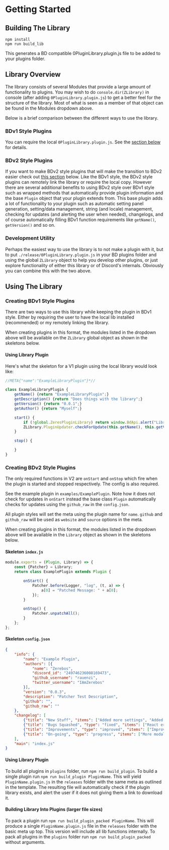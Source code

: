 # Getting Started

## Building The Library

```
npm install
npm run build_lib
```

This generates a BD compatible 0PluginLibrary.plugin.js file to be added to your plugins folder.

## Library Overview

The library consists of several Modules that provide a large amount of functionality to plugins. You may wish to do `console.dir(ZLibrary)` in console (after adding `0PluginLibrary.plugin.js`) to get a better feel for the structure of the library. Most of what is seen as a member of that object can be found in the Modules dropdown above.

Below is a brief comparison between the different ways to use the library.

### BDv1 Style Plugins

You can require the local `0PluginLibrary.plugin.js`. See the [section below](#creating-bdv1-style-plugins) for details.

### BDv2 Style Plugins

If you want to make BDv2 style plugins that will make the transition to BDv2 easier check out [this section](#creating-bdv2-style-plugins) below. Like the BDv1 style, the BDv2 style plugins can remotely link the library or require the local copy. However there are several additional benefits to using BDv2 style over BDv1 style such as wrapped methods that automatically provide plugin information and the base `Plugin` object that your plugin extends from. This base plugin adds a lot of functionality to your plugin such as automatic setting panel generation, setting/data management, string (and locale) management, checking for updates (and alerting the user when needed), changelogs, and of course automatically filling BDv1 function requirements like `getName()`, `getVersion()` and so on.


### Development Utility

Perhaps the easiest way to use the library is to not make a plugin with it, but to put `./release/0PluginLibrary.plugin.js` in your BD plugins folder and using the global `ZLibrary` object to help you develop other plugins, or just explore functionality of either this library or of Discord's internals. Obviously you can combine this with the two above.

## Using The Library

### Creating BDv1 Style Plugins

There are two ways to use this library while keeping the plugin in BDv1 style. Either by requiring the user to have the local lib installed (recommended) or my remotely linking the library.

When creating plugins in this format, the modules listed in the dropdown above will be available on the `ZLibrary` global object as shown in the skeletons below.

#### Using Library Plugin

Here's what the skeleton for a V1 plugin using the local library would look like:
```js
//META{"name":"ExampleLibraryPlugin"}*//

class ExampleLibraryPlugin {
    getName() {return "ExampleLibraryPlugin";}
    getDescription() {return "Does things with the library";}
    getVersion() {return "0.0.1";}
    getAuthor() {return "Myself";}

    start() {
        if (!global.ZeresPluginLibrary) return window.BdApi.alert("Library Missing",`The library plugin needed for ${this.getName()} is missing.<br /><br /> <a href="https://betterdiscord.net/ghdl?url=https://raw.githubusercontent.com/rauenzi/BDPluginLibrary/master/release/0PluginLibrary.plugin.js" target="_blank">Click here to download the library!</a>`);
        ZLibrary.PluginUpdater.checkForUpdate(this.getName(), this.getVersion(), "LINK_TO_RAW_CODE");
    }

    stop() {

	}
}
```


### Creating BDv2 Style Plugins

The only required functions in V2 are `onStart` and `onStop` which fire when the plugin is started and stopped respectively. The config is also required.

See the example plugin in `examples/ExamplePlugin`. Note how it does not check for updates in `onStart` instead the base class `Plugin` automatically checks for updates using the `github_raw` in the `config.json`.

All plugin styles will set the meta using the plugin name for `name`. `github` and `github_raw` will be used as `website` and `source` options in the meta.

When creating plugins in this format, the modules listed in the dropdown above will be available in the `Library` object as shown in the skeletons below.

#### Skeleton `index.js`

```js
module.exports = (Plugin, Library) => {
    const {Patcher} = Library;
    return class ExamplePlugin extends Plugin {

        onStart() {
            Patcher.before(Logger, "log", (t, a) => {
                a[0] = "Patched Message: " + a[0];
            });
        }

        onStop() {
            Patcher.unpatchAll();
        }
    };
};
```

#### Skeleton `config.json`

```json
{
    "info": {
        "name": "Example Plugin",
        "authors": [{
            "name": "Zerebos",
            "discord_id": "249746236008169473",
            "github_username": "rauenzi",
            "twitter_username": "IAmZerebos"
        }],
        "version": "0.0.3",
        "description": "Patcher Test Description",
        "github": "",
        "github_raw": ""
    },
    "changelog": [
        {"title": "New Stuff", "items": ["Added more settings", "Added changelog"]},
        {"title": "Bugs Squashed", "type": "fixed", "items": ["React errors on reload"]},
        {"title": "Improvements", "type": "improved", "items": ["Improvements to the base plugin"]},
        {"title": "On-going", "type": "progress", "items": ["More modals and popouts being added", "More classes and modules being added"]}
    ],
    "main": "index.js"
}
```

#### Using Library Plugin

To build all plugins in `plugins` folder, run `npm run build_plugin`. To build a single plugin run `npm run build_plugin PluginName`. This will yield `PluginName.plugin.js` in the `releases` folder with the same meta as outlined in the template. The resulting file will automatically check if the plugin library exists, and alert the user if it does not giving them a link to download it.

#### Building Library Into Plugins (larger file sizes)

To pack a plugin run `npm run build_plugin_packed PluginName`. This will produce a single `PluginName.plugin.js` file in the `releases` folder with the basic meta up top. This version will include all lib functions internally. To pack all plugins in the `plugins` folder run `npm run build_plugin_packed` without arguments.

